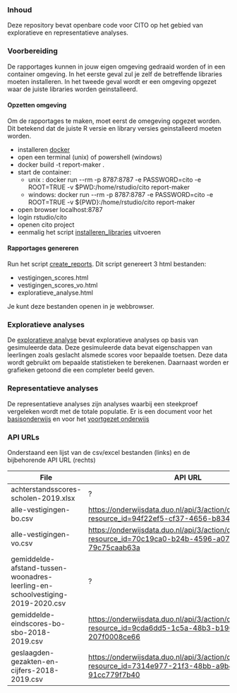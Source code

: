 ### Inhoud

Deze repository bevat openbare code voor CITO op het gebied van exploratieve en representatieve analyses.

### Voorbereiding

De rapportages kunnen in jouw eigen omgeving gedraaid worden of in een container omgeving. In het eerste geval zul je zelf de betreffende libraries moeten installeren. In het tweede geval wordt er een omgeving opgezet waar de juiste libraries worden geinstalleerd.

#### Opzetten omgeving

Om de rapportages te maken, moet eerst de omegeving opgezet worden. Dit betekend dat de juiste R versie en library versies geinstalleerd moeten worden.

- installeren [docker](https://docs.docker.com/get-docker/)
- open een terminal (unix) of powershell (windows)
- docker build -t report-maker .
- start de container:
  * unix   : docker run --rm -p 8787:8787 -e PASSWORD=cito -e ROOT=TRUE -v $PWD:/home/rstudio/cito report-maker
  * windows: docker run --rm -p 8787:8787 -e PASSWORD=cito -e ROOT=TRUE -v ${PWD}:/home/rstudio/cito report-maker
- open browser localhost:8787
- login rstudio/cito
- openen cito project
- eenmalig het script [installeren_libraries](installeren_libraries.R) uitvoeren

#### Rapportages genereren

Run het script [create_reports](create_reports.R). Dit script genereert 3 html bestanden:
* vestigingen_scores.html
* vestigingen_scores_vo.html
* exploratieve_analyse.html

Je kunt deze bestanden openen in je webbrowser.

### Exploratieve analyses

De [exploratieve analyse](exploratieve_analyse.Rmd) bevat exploratieve analyses op basis van gesimuleerde data. Deze gesimuleerde data bevat eigenschappen van leerlingen zoals geslacht alsmede scores voor bepaalde toetsen. Deze data wordt gebruikt om bepaalde statistieken te berekenen. Daarnaast worden er grafieken getoond die een completer beeld geven.  

### Representatieve analyses

De representatieve analyses zijn analyses waarbij een steekproef vergeleken wordt met de totale populatie. 
Er is een document voor het [basisonderwijs](vestigingen_scores.Rmd) en voor het [voortgezet onderwijs](vestigingen_scores_vo.Rmd)


### API URLs

Onderstaand een lijst van de csv/excel bestanden (links) en de bijbehorende API URL (rechts)

| File                                                                           | API URL                                                                                                     |
| -------------------------------------------------------------------------------| ----------------------------------------------------------------------------------------------------------- |
| achterstandsscores-scholen-2019.xlsx                                           | ?                                                                                                           |
| alle-vestigingen-bo.csv                                                        | https://onderwijsdata.duo.nl/api/3/action/datastore_search?resource_id=94f22ef5-cf37-4656-b834-51523e8f3bd1 |
| alle-vestigingen-vo.csv                                                        | https://onderwijsdata.duo.nl/api/3/action/datastore_search?resource_id=70c19ca0-b24b-4596-a077-79c75caab63a |
| gemiddelde-afstand-tussen-woonadres-leerling-en-schoolvestiging-2019-2020.csv  | ?                                                                                                           |
| gemiddelde-eindscores-bo-sbo-2018-2019.csv                                     | https://onderwijsdata.duo.nl/api/3/action/datastore_search?resource_id=9cda6dd5-1c5a-48b3-b190-207f0008ce66 |
| geslaagden-gezakten-en-cijfers-2018-2019.csv                                   | https://onderwijsdata.duo.nl/api/3/action/datastore_search?resource_id=7314e977-21f3-48bb-a9b4-91cc779f7b40 |


